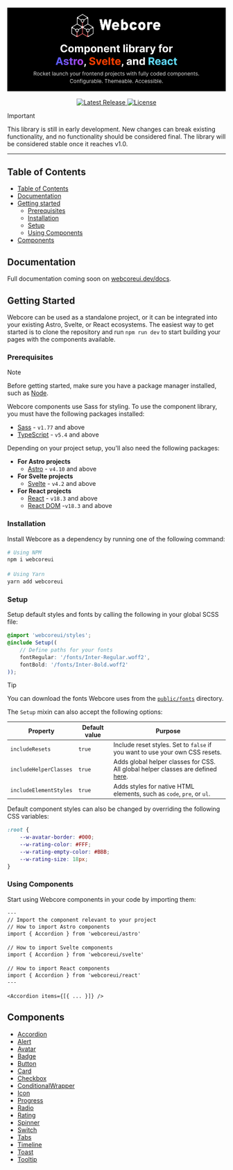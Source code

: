 <p>
    <a href="https://webcoreui.dev">
      <img
            alt="Webcore - Frontend components for Astro, Svelte, and React"
            src="https://raw.githubusercontent.com/Frontendland/webcoreui/main/public/img/banner.png"
        />
    </a>
</p>

<p align="center">
    <a href="https://github.com/Frontendland/webcoreui/releases">
        <img
            src="https://img.shields.io/npm/v/webcoreui.svg?label=Latest%20Release"
            alt="Latest Release"
        />
    </a>
    <a href="https://github.com/Frontendland/webcoreui/blob/main/LICENSE">
        <img
            src="https://img.shields.io/badge/license-MIT-blue"
            alt="License"
        />
    </a>
</p>

> [!IMPORTANT]
> This library is still in early development. New changes can break existing functionality, and no functionality should be considered final. The library will be considered stable once it reaches v1.0.

---
## Table of Contents

- [Table of Contents](#table-of-contents)
- [Documentation](#documentation)
- [Getting started](#getting-started)
    - [Prerequisites](#prerequisites)
    - [Installation](#installation)
    - [Setup](#setup)
    - [Using Components](#using-components)
- [Components](#components)

## Documentation

Full documentation coming soon on [webcoreui.dev/docs](https://webcoreui.dev/docs).

## Getting Started

Webcore can be used as a standalone project, or it can be integrated into your existing Astro, Svelte, or React ecosystems. The easiest way to get started is to clone the repository and run `npm run dev` to start building your pages with the components available.

### Prerequisites

> [!NOTE]
> Before getting started, make sure you have a package manager installed, such as <a href="https://nodejs.org/en/" rel="noreferrer">Node</a>.

Webcore components use Sass for styling. To use the component library, you must have the following packages installed:

- [Sass](https://www.npmjs.com/package/sass) - `v1.77` and above
- [TypeScript](https://www.npmjs.com/package/typescript) - `v5.4` and above

Depending on your project setup, you'll also need the following packages:

- **For Astro projects**
    - [Astro](https://www.npmjs.com/package/astro) - `v4.10` and above
- **For Svelte projects**
    - [Svelte](https://www.npmjs.com/package/svelte) - `v4.2` and above
- **For React projects**
    - [React](https://www.npmjs.com/package/react) - `v18.3` and above
    - [React DOM](https://www.npmjs.com/package/react-dom) -`v18.3` and above

### Installation

Install Webcore as a dependency by running one of the following command:

```bash
# Using NPM
npm i webcoreui

# Using Yarn
yarn add webcoreui
```

### Setup

Setup default styles and fonts by calling the following in your global SCSS file:

```scss
@import 'webcoreui/styles';
@include Setup((
    // Define paths for your fonts
    fontRegular: '/fonts/Inter-Regular.woff2',
    fontBold: '/fonts/Inter-Bold.woff2'
));
```

> [!TIP]
> You can download the fonts Webcore uses from the [`public/fonts`](https://github.com/Frontendland/webcoreui/tree/main/public/fonts) directory.

The `Setup` mixin can also accept the following options:


| Property  | Default value | Purpose |
|-----------|---------------|---------|
| `includeResets` | `true` | Include reset styles. Set to `false` if you want to use your own CSS resets. |
| `includeHelperClasses` | `true` | Adds global helper classes for CSS. All global helper classes are defined [here](https://github.com/Frontendland/webcoreui/tree/main/src/scss/global). |
| `includeElementStyles` | `true` | Adds styles for native HTML elements, such as `code`, `pre`, or `ul`.

Default component styles can also be changed by overriding the following CSS variables:

```css
:root {
    --w-avatar-border: #000;
    --w-rating-color: #FFF;
    --w-rating-empty-color: #BBB;
    --w-rating-size: 18px;
}
```

### Using Components

Start using Webcore components in your code by importing them:

```astro
---
// Import the component relevant to your project
// How to import Astro components
import { Accordion } from 'webcoreui/astro'

// How to import Svelte components
import { Accordion } from 'webcoreui/svelte'

// How to import React components
import { Accordion } from 'webcoreui/react'
---

<Accordion items={[{ ... }]} />
```

## Components

- [Accordion](https://github.com/Frontendland/webcoreui/tree/main/src/components/Accordion)
- [Alert](https://github.com/Frontendland/webcoreui/tree/main/src/components/Alert)
- [Avatar](https://github.com/Frontendland/webcoreui/tree/main/src/components/Avatar)
- [Badge](https://github.com/Frontendland/webcoreui/tree/main/src/components/Badge)
- [Button](https://github.com/Frontendland/webcoreui/tree/main/src/components/Button)
- [Card](https://github.com/Frontendland/webcoreui/tree/main/src/components/Card)
- [Checkbox](https://github.com/Frontendland/webcoreui/tree/main/src/components/Checkbox)
- [ConditionalWrapper](https://github.com/Frontendland/webcoreui/tree/main/src/components/ConditionalWrapper)
- [Icon](https://github.com/Frontendland/webcoreui/tree/main/src/components/Icon)
- [Progress](https://github.com/Frontendland/webcoreui/tree/main/src/components/Progress)
- [Radio](https://github.com/Frontendland/webcoreui/tree/main/src/components/Radio)
- [Rating](https://github.com/Frontendland/webcoreui/tree/main/src/components/Rating)
- [Spinner](https://github.com/Frontendland/webcoreui/tree/main/src/components/Spinner)
- [Switch](https://github.com/Frontendland/webcoreui/tree/main/src/components/Switch)
- [Tabs](https://github.com/Frontendland/webcoreui/tree/main/src/components/Tabs)
- [Timeline](https://github.com/Frontendland/webcoreui/blob/main/src/pages/timeline.astro)
- [Toast](https://github.com/Frontendland/webcoreui/tree/main/src/components/Toast)
- [Tooltip](https://github.com/Frontendland/webcoreui/blob/main/src/pages/tooltip.astro)
